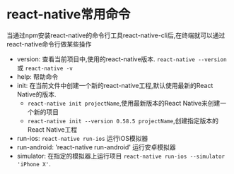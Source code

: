 # react-native常用命令

当通过npm安装react-native的命令行工具react-native-cli后,在终端就可以通过react-native命令行做某些操作

* version: 查看当前项目中,使用的react-native版本. `react-native --version` 或 `react-native -v`
* help: 帮助命令
* init: 在当前文件中创建一个新的react-native工程,默认使用最新的React Native的版本.
  * `react-native init projectName`,使用最新版本的React Native来创建一个新的项目
  * `react-native init --version 0.58.5 projectName`,创建指定版本的React Native工程
* run-ios: `react-native run-ios` 运行iOS模拟器
* run-android: 'react-native run-android' 运行安卓模拟器
* simulator: 在指定的模拟器上运行项目 `react-native run-ios --simulator 'iPhone X'`.